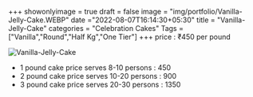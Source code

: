 +++
showonlyimage = true
draft = false
image = "img/portfolio/Vanilla-Jelly-Cake.WEBP"
date ="2022-08-07T16:14:30+05:30"
title = "Vanilla-Jelly-Cake"
categories = "Celebration Cakes"
Tags = ["Vanilla","Round","Half Kg","One Tier"]
+++
price : ₹450 per pound
<!--more-->
![Vanilla-Jelly-Cake](/img/portfolio/Vanilla-Jelly-Cake.WEBP)
* 1 pound cake price serves 8-10 persons : 450
* 2 pound cake price serves 10-20 persons : 900
* 3 pound cake price serves 20-30 persons : 1350
